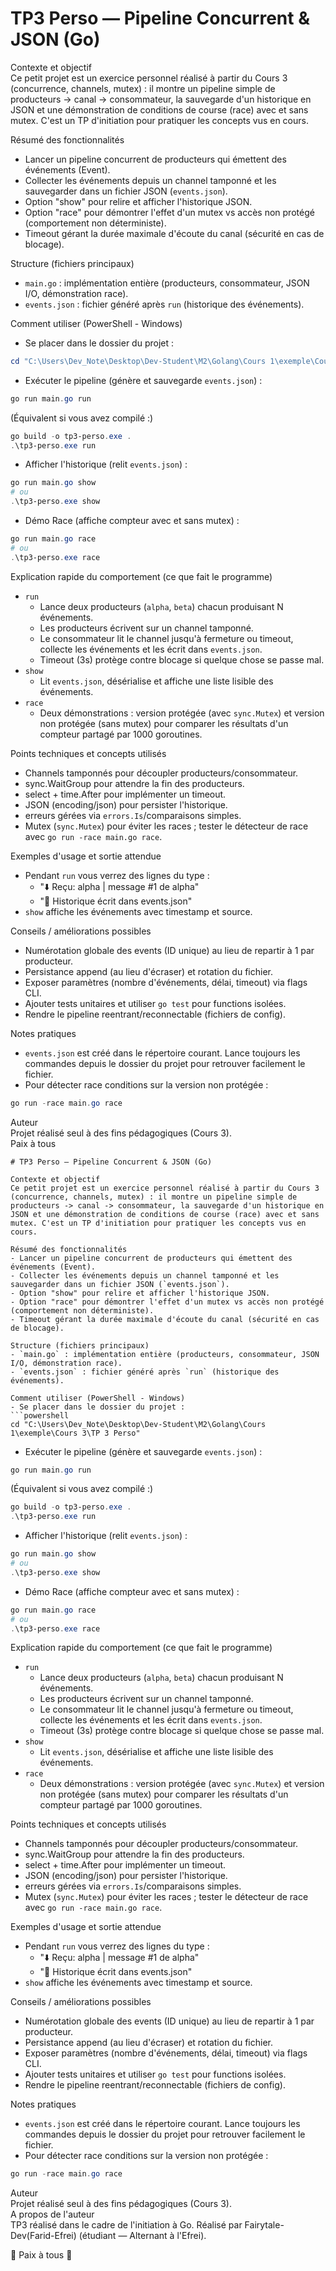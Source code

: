 # TP3 Perso — Pipeline Concurrent & JSON (Go)

Contexte et objectif  
Ce petit projet est un exercice personnel réalisé à partir du Cours 3 (concurrence, channels, mutex) : il montre un pipeline simple de producteurs -> canal -> consommateur, la sauvegarde d'un historique en JSON et une démonstration de conditions de course (race) avec et sans mutex. C'est un TP d'initiation pour pratiquer les concepts vus en cours.

Résumé des fonctionnalités

- Lancer un pipeline concurrent de producteurs qui émettent des événements (Event).
- Collecter les événements depuis un channel tamponné et les sauvegarder dans un fichier JSON (`events.json`).
- Option "show" pour relire et afficher l'historique JSON.
- Option "race" pour démontrer l'effet d'un mutex vs accès non protégé (comportement non déterministe).
- Timeout gérant la durée maximale d'écoute du canal (sécurité en cas de blocage).

Structure (fichiers principaux)

- `main.go` : implémentation entière (producteurs, consommateur, JSON I/O, démonstration race).
- `events.json` : fichier généré après `run` (historique des événements).

Comment utiliser (PowerShell - Windows)

- Se placer dans le dossier du projet :

```powershell
cd "C:\Users\Dev_Note\Desktop\Dev-Student\M2\Golang\Cours 1\exemple\Cours 3\TP 3 Perso"
```

- Exécuter le pipeline (génère et sauvegarde `events.json`) :

```powershell
go run main.go run
```

(Équivalent si vous avez compilé :)

```powershell
go build -o tp3-perso.exe .
.\tp3-perso.exe run
```

- Afficher l'historique (relit `events.json`) :

```powershell
go run main.go show
# ou
.\tp3-perso.exe show
```

- Démo Race (affiche compteur avec et sans mutex) :

```powershell
go run main.go race
# ou
.\tp3-perso.exe race
```

Explication rapide du comportement (ce que fait le programme)

- `run`
  - Lance deux producteurs (`alpha`, `beta`) chacun produisant N événements.
  - Les producteurs écrivent sur un channel tamponné.
  - Le consommateur lit le channel jusqu'à fermeture ou timeout, collecte les événements et les écrit dans `events.json`.
  - Timeout (3s) protège contre blocage si quelque chose se passe mal.
- `show`
  - Lit `events.json`, désérialise et affiche une liste lisible des événements.
- `race`
  - Deux démonstrations : version protégée (avec `sync.Mutex`) et version non protégée (sans mutex) pour comparer les résultats d'un compteur partagé par 1000 goroutines.

Points techniques et concepts utilisés

- Channels tamponnés pour découpler producteurs/consommateur.
- sync.WaitGroup pour attendre la fin des producteurs.
- select + time.After pour implémenter un timeout.
- JSON (encoding/json) pour persister l'historique.
- erreurs gérées via `errors.Is`/comparaisons simples.
- Mutex (`sync.Mutex`) pour éviter les races ; tester le détecteur de race avec `go run -race main.go race`.

Exemples d'usage et sortie attendue

- Pendant `run` vous verrez des lignes du type :
  - "⬇️ Reçu: alpha | message #1 de alpha"
  - "💾 Historique écrit dans events.json"
- `show` affiche les événements avec timestamp et source.

Conseils / améliorations possibles

- Numérotation globale des events (ID unique) au lieu de repartir à 1 par producteur.
- Persistance append (au lieu d'écraser) et rotation du fichier.
- Exposer paramètres (nombre d'événements, délai, timeout) via flags CLI.
- Ajouter tests unitaires et utiliser `go test` pour functions isolées.
- Rendre le pipeline reentrant/reconnectable (fichiers de config).

Notes pratiques

- `events.json` est créé dans le répertoire courant. Lance toujours les commandes depuis le dossier du projet pour retrouver facilement le fichier.
- Pour détecter race conditions sur la version non protégée :

```powershell
go run -race main.go race
```

Auteur  
Projet réalisé seul à des fins pédagogiques (Cours 3).  
Paix à tous

````// filepath: c:\Users\Dev_Note\Desktop\Dev-Student\M2\Golang\Cours 1\exemple\Cours 3\TP 3 Perso\README.md
# TP3 Perso — Pipeline Concurrent & JSON (Go)

Contexte et objectif
Ce petit projet est un exercice personnel réalisé à partir du Cours 3 (concurrence, channels, mutex) : il montre un pipeline simple de producteurs -> canal -> consommateur, la sauvegarde d'un historique en JSON et une démonstration de conditions de course (race) avec et sans mutex. C'est un TP d'initiation pour pratiquer les concepts vus en cours.

Résumé des fonctionnalités
- Lancer un pipeline concurrent de producteurs qui émettent des événements (Event).
- Collecter les événements depuis un channel tamponné et les sauvegarder dans un fichier JSON (`events.json`).
- Option "show" pour relire et afficher l'historique JSON.
- Option "race" pour démontrer l'effet d'un mutex vs accès non protégé (comportement non déterministe).
- Timeout gérant la durée maximale d'écoute du canal (sécurité en cas de blocage).

Structure (fichiers principaux)
- `main.go` : implémentation entière (producteurs, consommateur, JSON I/O, démonstration race).
- `events.json` : fichier généré après `run` (historique des événements).

Comment utiliser (PowerShell - Windows)
- Se placer dans le dossier du projet :
```powershell
cd "C:\Users\Dev_Note\Desktop\Dev-Student\M2\Golang\Cours 1\exemple\Cours 3\TP 3 Perso"
````

- Exécuter le pipeline (génère et sauvegarde `events.json`) :

```powershell
go run main.go run
```

(Équivalent si vous avez compilé :)

```powershell
go build -o tp3-perso.exe .
.\tp3-perso.exe run
```

- Afficher l'historique (relit `events.json`) :

```powershell
go run main.go show
# ou
.\tp3-perso.exe show
```

- Démo Race (affiche compteur avec et sans mutex) :

```powershell
go run main.go race
# ou
.\tp3-perso.exe race
```

Explication rapide du comportement (ce que fait le programme)

- `run`
  - Lance deux producteurs (`alpha`, `beta`) chacun produisant N événements.
  - Les producteurs écrivent sur un channel tamponné.
  - Le consommateur lit le channel jusqu'à fermeture ou timeout, collecte les événements et les écrit dans `events.json`.
  - Timeout (3s) protège contre blocage si quelque chose se passe mal.
- `show`
  - Lit `events.json`, désérialise et affiche une liste lisible des événements.
- `race`
  - Deux démonstrations : version protégée (avec `sync.Mutex`) et version non protégée (sans mutex) pour comparer les résultats d'un compteur partagé par 1000 goroutines.

Points techniques et concepts utilisés

- Channels tamponnés pour découpler producteurs/consommateur.
- sync.WaitGroup pour attendre la fin des producteurs.
- select + time.After pour implémenter un timeout.
- JSON (encoding/json) pour persister l'historique.
- erreurs gérées via `errors.Is`/comparaisons simples.
- Mutex (`sync.Mutex`) pour éviter les races ; tester le détecteur de race avec `go run -race main.go race`.

Exemples d'usage et sortie attendue

- Pendant `run` vous verrez des lignes du type :
  - "⬇️ Reçu: alpha | message #1 de alpha"
  - "💾 Historique écrit dans events.json"
- `show` affiche les événements avec timestamp et source.

Conseils / améliorations possibles

- Numérotation globale des events (ID unique) au lieu de repartir à 1 par producteur.
- Persistance append (au lieu d'écraser) et rotation du fichier.
- Exposer paramètres (nombre d'événements, délai, timeout) via flags CLI.
- Ajouter tests unitaires et utiliser `go test` pour functions isolées.
- Rendre le pipeline reentrant/reconnectable (fichiers de config).

Notes pratiques

- `events.json` est créé dans le répertoire courant. Lance toujours les commandes depuis le dossier du projet pour retrouver facilement le fichier.
- Pour détecter race conditions sur la version non protégée :

```powershell
go run -race main.go race
```

Auteur  
Projet réalisé seul à des fins pédagogiques (Cours 3).  
A propos de l'auteur  
TP3 réalisé dans le cadre de l'initiation à Go. Réalisé par Fairytale-Dev(Farid-Efrei) (étudiant — Alternant à l'Efrei).

🦋 Paix à tous 🦋
